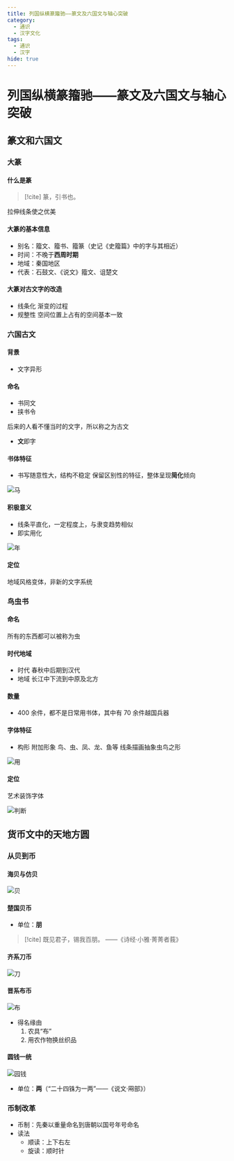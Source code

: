 ```yaml
---
title: 列国纵横篆籀驰——篆文及六国文与轴心突破
category:
  - 通识
  - 汉字文化
tags:
  - 通识
  - 汉字
hide: true
---
```


# 列国纵横篆籀驰——篆文及六国文与轴心突破

## 篆文和六国文

### 大篆

#### 什么是**篆**

> [!cite] 篆，引书也。

拉伸线条使之优美

#### 大篆的基本信息

- 别名：籀文、籀书、籀篆（史记《史籀篇》中的字与其相近）
- 时间：不晚于**西周时期**
- 地域：秦国地区
- 代表：石鼓文、《说文》籀文、诅楚文

#### 大篆对古文字的改造

- 线条化
  渐变的过程
- 规整性
  空间位置上占有的空间基本一致

### 六国古文

#### 背景

- 文字异形

#### 命名

- 书同文
- 挟书令

后来的人看不懂当时的文字，所以称之为古文

- **文**即字

#### 书体特征

- 书写随意性大，结构不稳定
  保留区别性的特征，整体呈现**简化**倾向

![马](https://raw.githubusercontent.com/dcldyhb/Freshman-Notes-Image-Host/main/img/202503271815464.png)

#### 积极意义

- 线条平直化，一定程度上，与隶变趋势相似
- 即实用化

![年](https://raw.githubusercontent.com/dcldyhb/Freshman-Notes-Image-Host/main/img/202503271820419.png)

#### 定位

地域风格变体，非新的文字系统

### 鸟虫书

#### 命名

所有的东西都可以被称为虫

#### 时代地域

- 时代
  春秋中后期到汉代
- 地域
  长江中下流到中原及北方

#### 数量

- 400 余件，都不是日常用书体，其中有 70 余件越国兵器

#### 字体特征

- 构形
  附加形象 鸟、虫、凤、龙、鱼等
  线条描画抽象虫鸟之形

![用](https://raw.githubusercontent.com/dcldyhb/Freshman-Notes-Image-Host/main/img/202503271832318.png)

#### 定位

艺术装饰字体

![判断](https://raw.githubusercontent.com/dcldyhb/Freshman-Notes-Image-Host/main/img/202503271832116.png)

## 货币文中的天地方圆

### 从贝到币

#### 海贝与仿贝

![贝](https://raw.githubusercontent.com/dcldyhb/Freshman-Notes-Image-Host/main/img/202503271837527.png)

#### 楚国贝币

- 单位：**朋**

> [!cite] 既见君子，锡我百朋。 ——《诗经·小雅·菁菁者莪》

#### 齐系刀币

![刀](https://raw.githubusercontent.com/dcldyhb/Freshman-Notes-Image-Host/main/img/202503271842405.png)

#### 晋系布币

![布](https://raw.githubusercontent.com/dcldyhb/Freshman-Notes-Image-Host/main/img/202503271848679.png)

- 得名缘由
  1. 农具“布”
  2. 用农作物换丝织品

#### 圆钱一统

![园钱](https://raw.githubusercontent.com/dcldyhb/Freshman-Notes-Image-Host/main/img/202503271855052.png)

- 单位：**两**（“二十四铢为一两”——《说文·㒳部》）

### 币制改革

- 币制：先秦以重量命名到唐朝以国号年号命名
- 读法
  - 顺读：上下右左
  - 旋读：顺时针

